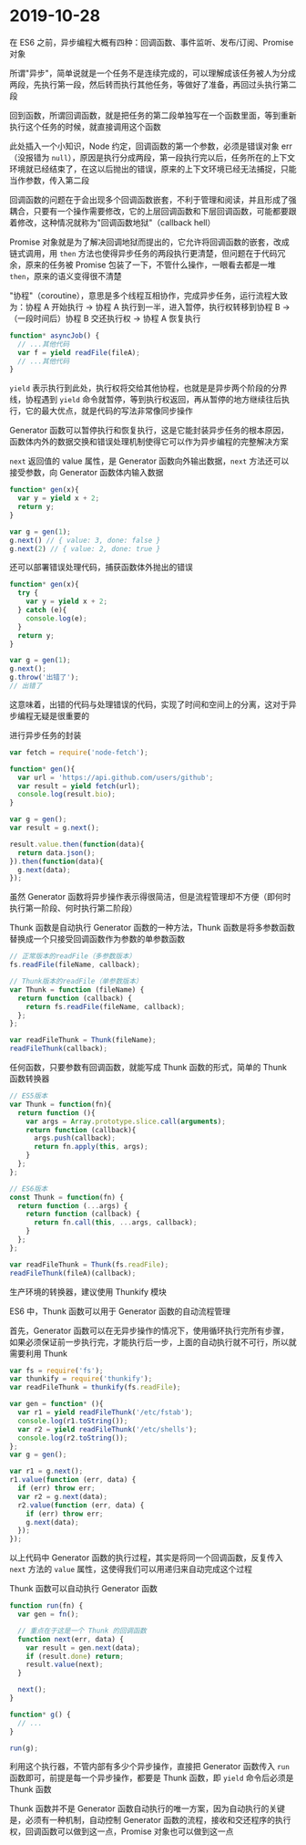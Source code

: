 # 2019-10-28

在 ES6 之前，异步编程大概有四种：回调函数、事件监听、发布/订阅、Promise 对象

所谓"异步"，简单说就是一个任务不是连续完成的，可以理解成该任务被人为分成两段，先执行第一段，然后转而执行其他任务，等做好了准备，再回过头执行第二段

回到函数，所谓回调函数，就是把任务的第二段单独写在一个函数里面，等到重新执行这个任务的时候，就直接调用这个函数

此处插入一个小知识，Node 约定，回调函数的第一个参数，必须是错误对象 err（没报错为 `null`），原因是执行分成两段，第一段执行完以后，任务所在的上下文环境就已经结束了，在这以后抛出的错误，原来的上下文环境已经无法捕捉，只能当作参数，传入第二段

回调函数的问题在于会出现多个回调函数嵌套，不利于管理和阅读，并且形成了强耦合，只要有一个操作需要修改，它的上层回调函数和下层回调函数，可能都要跟着修改，这种情况就称为"回调函数地狱"（callback hell）

Promise 对象就是为了解决回调地狱而提出的，它允许将回调函数的嵌套，改成链式调用，用 `then` 方法也使得异步任务的两段执行更清楚，但问题在于代码冗余，原来的任务被 Promise 包装了一下，不管什么操作，一眼看去都是一堆 `then`，原来的语义变得很不清楚

"协程"（coroutine），意思是多个线程互相协作，完成异步任务，运行流程大致为：协程 A 开始执行 -> 协程 A 执行到一半，进入暂停，执行权转移到协程 B -> （一段时间后）协程 B 交还执行权 -> 协程 A 恢复执行

```JavaScript
function* asyncJob() {
  // ...其他代码
  var f = yield readFile(fileA);
  // ...其他代码
}
```

`yield` 表示执行到此处，执行权将交给其他协程，也就是是异步两个阶段的分界线，协程遇到 `yield` 命令就暂停，等到执行权返回，再从暂停的地方继续往后执行，它的最大优点，就是代码的写法非常像同步操作

Generator 函数可以暂停执行和恢复执行，这是它能封装异步任务的根本原因，函数体内外的数据交换和错误处理机制使得它可以作为异步编程的完整解决方案

`next` 返回值的 value 属性，是 Generator 函数向外输出数据，`next` 方法还可以接受参数，向 Generator 函数体内输入数据

```JavaScript
function* gen(x){
  var y = yield x + 2;
  return y;
}

var g = gen(1);
g.next() // { value: 3, done: false }
g.next(2) // { value: 2, done: true }
```

还可以部署错误处理代码，捕获函数体外抛出的错误

```JavaScript
function* gen(x){
  try {
    var y = yield x + 2;
  } catch (e){
    console.log(e);
  }
  return y;
}

var g = gen(1);
g.next();
g.throw('出错了');
// 出错了
```

这意味着，出错的代码与处理错误的代码，实现了时间和空间上的分离，这对于异步编程无疑是很重要的

进行异步任务的封装

```JavaScript
var fetch = require('node-fetch');

function* gen(){
  var url = 'https://api.github.com/users/github';
  var result = yield fetch(url);
  console.log(result.bio);
}

var g = gen();
var result = g.next();

result.value.then(function(data){
  return data.json();
}).then(function(data){
  g.next(data);
});
```

虽然 Generator 函数将异步操作表示得很简洁，但是流程管理却不方便（即何时执行第一阶段、何时执行第二阶段）

Thunk 函数是自动执行 Generator 函数的一种方法，Thunk 函数是将多参数函数替换成一个只接受回调函数作为参数的单参数函数

```JavaScript
// 正常版本的readFile（多参数版本）
fs.readFile(fileName, callback);

// Thunk版本的readFile（单参数版本）
var Thunk = function (fileName) {
  return function (callback) {
    return fs.readFile(fileName, callback);
  };
};

var readFileThunk = Thunk(fileName);
readFileThunk(callback);
```

任何函数，只要参数有回调函数，就能写成 Thunk 函数的形式，简单的 Thunk 函数转换器

```JavaScript
// ES5版本
var Thunk = function(fn){
  return function (){
    var args = Array.prototype.slice.call(arguments);
    return function (callback){
      args.push(callback);
      return fn.apply(this, args);
    }
  };
};

// ES6版本
const Thunk = function(fn) {
  return function (...args) {
    return function (callback) {
      return fn.call(this, ...args, callback);
    }
  };
};

var readFileThunk = Thunk(fs.readFile);
readFileThunk(fileA)(callback);
```

生产环境的转换器，建议使用 Thunkify 模块

ES6 中，Thunk 函数可以用于 Generator 函数的自动流程管理

首先，Generator 函数可以在无异步操作的情况下，使用循环执行完所有步骤，如果必须保证前一步执行完，才能执行后一步，上面的自动执行就不可行，所以就需要利用 Thunk

```JavaScript
var fs = require('fs');
var thunkify = require('thunkify');
var readFileThunk = thunkify(fs.readFile);

var gen = function* (){
  var r1 = yield readFileThunk('/etc/fstab');
  console.log(r1.toString());
  var r2 = yield readFileThunk('/etc/shells');
  console.log(r2.toString());
};
var g = gen();

var r1 = g.next();
r1.value(function (err, data) {
  if (err) throw err;
  var r2 = g.next(data);
  r2.value(function (err, data) {
    if (err) throw err;
    g.next(data);
  });
});
```

以上代码中 Generator 函数的执行过程，其实是将同一个回调函数，反复传入 `next` 方法的 `value` 属性，这使得我们可以用递归来自动完成这个过程

Thunk 函数可以自动执行 Generator 函数

```JavaScript
function run(fn) {
  var gen = fn();

  // 重点在于这是一个 Thunk 的回调函数
  function next(err, data) {
    var result = gen.next(data);
    if (result.done) return;
    result.value(next);
  }

  next();
}

function* g() {
  // ...
}

run(g);
```

利用这个执行器，不管内部有多少个异步操作，直接把 Generator 函数传入 `run` 函数即可，前提是每一个异步操作，都要是 Thunk 函数，即 `yield` 命令后必须是 Thunk 函数

Thunk 函数并不是 Generator 函数自动执行的唯一方案，因为自动执行的关键是，必须有一种机制，自动控制 Generator 函数的流程，接收和交还程序的执行权，回调函数可以做到这一点，Promise 对象也可以做到这一点
